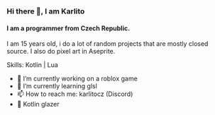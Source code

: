 ### Hi there 👋, I am Karlito
#### I am a programmer from Czech Republic.

I am 15 years old, i do a lot of random projects that are mostly closed source. I also do pixel art in Aseprite.

Skills: Kotlin | Lua

- 🔭 I’m currently working on a roblox game
- 🌱 I’m currently learning glsl
- 📫 How to reach me: karlitocz (Discord)
- 🦄 Kotlin glazer






